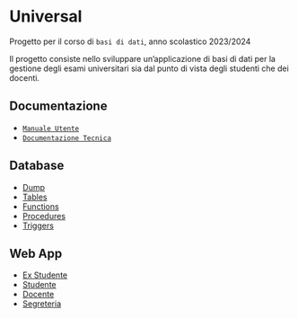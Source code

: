 # Universal 

Progetto per il corso di `basi di dati`, anno scolastico 2023/2024

Il progetto consiste nello sviluppare un’applicazione di basi di dati per la gestione degli esami universitari sia dal punto di vista degli studenti che dei docenti.

## Documentazione

- [`Manuale Utente`](/progetto/docs/manualeUtente.md)
- [`Documentazione Tecnica`](/progetto/docs/documentazione_tecnica.md)

## Database 

- [Dump](/progetto/database/dump.sql)
- [Tables](/progetto/database/tables.sql)
- [Functions](/progetto/database/function.sql)
- [Procedures](/progetto/database/procedure.sql)
- [Triggers](/progetto/database/trigger.sql)

## Web App

- [Ex Studente](/progetto/webapp/ex_studente/)
- [Studente](/progetto/webapp/studente/)
- [Docente](/progetto/webapp/docente/)
- [Segreteria](/progetto/webapp/segreteria/)